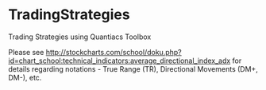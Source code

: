 # TradingStrategies
Trading Strategies using Quantiacs Toolbox

Please see http://stockcharts.com/school/doku.php?id=chart_school:technical_indicators:average_directional_index_adx for details regarding notations - True Range (TR), Directional Movements (DM+, DM-), etc.
